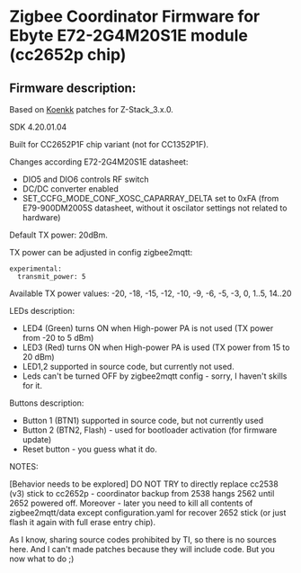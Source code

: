 # Zigbee Coordinator Firmware for Ebyte E72-2G4M20S1E module (cc2652p chip)

## Firmware description:

Based on [Koenkk](https://github.com/Koenkk) patches for Z-Stack_3.x.0.

SDK 4.20.01.04

Built for CC2652P1F chip variant (not for CC1352P1F).

Changes according E72-2G4M20S1E datasheet:
- DIO5 and DIO6 controls RF switch
- DC/DC converter enabled
- SET_CCFG_MODE_CONF_XOSC_CAPARRAY_DELTA set to 0xFA (from E79-900DM2005S datasheet, without it oscilator settings not related to hardware)

Default TX power: 20dBm.

TX power can be adjusted in config zigbee2mqtt:

    experimental:
      transmit_power: 5

Available TX power values: -20, -18, -15, -12, -10, -9, -6, -5, -3, 0, 1..5, 14..20

LEDs description:
- LED4 (Green) turns ON when High-power PA is not used (TX power from -20 to 5 dBm)
- LED3 (Red) turns ON when High-power PA is used (TX power from 15 to 20 dBm)
- LED1,2 supported in source code, but currently not used.
- Leds can't be turned OFF by zigbee2mqtt config - sorry, I haven't skills for it.

Buttons description:
- Button 1 (BTN1) supported in source code, but not currently used
- Button 2 (BTN2, Flash) - used for bootloader activation (for firmware update)
- Reset button - you guess what it do.

NOTES:

[Behavior needs to be explored] DO NOT TRY to directly replace cc2538 (v3) stick to cc2652p - coordinator backup from 2538 hangs 2562 until 2652 powered off. Moreover - later you need to kill all contents of zigbee2mqtt/data except configuration.yaml for recover 2652 stick (or just flash it again with full erase entry chip).

As I know, sharing source codes prohibited by TI, so there is no sources here. And I can't made patches because they will include code. But you now what to do ;) 
